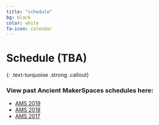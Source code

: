 ```yaml
---
title: "schedule"
bg: black
color: white
fa-icon: calendar
---
```


# Schedule (TBA)
{: .text-turquoise .strong .callout}

### View past Ancient MakerSpaces schedules here:
- [AMS 2019](https://diyclassics.github.io/ams-2019/)
- [AMS 2018](https://diyclassics.github.io/ams-2018/)
- [AMS 2017](https://diyclassics.github.io/ams/)